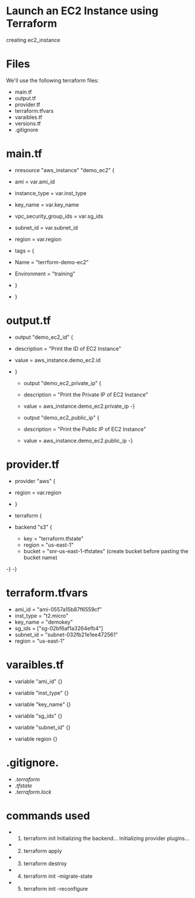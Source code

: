 # Launch an EC2 Instance using Terraform
 creating ec2_instance 

# Files
  We'll use the following terraform files:
- main.tf
- output.tf
- provider.tf
- terraform.tfvars
- varaibles.tf
- versions.tf
- .gitignore
  
 # main.tf
 - nresource "aws_instance" "demo_ec2" {
 - ami                    = var.ami_id
 - instance_type          = var.inst_type
 - key_name               = var.key_name
 - vpc_security_group_ids = var.sg_ids
 - subnet_id              = var.subnet_id
 - region                 = var.region
  
  - tags = {
  - Name = "terrform-demo-ec2"
  - Environment = "training"
   - }
  - }

#  output.tf
  - output "demo_ec2_id" {
  - description = "Print the ID of EC2 Instance"
  - value       = aws_instance.demo_ec2.id
- }

  - output "demo_ec2_private_ip" {
  - description = "Print the Private IP of EC2 Instance"
  - value       = aws_instance.demo_ec2.private_ip
 -}

  - output "demo_ec2_public_ip" {
  - description = "Print the Public IP of EC2 Instance"
  - value       = aws_instance.demo_ec2.public_ip
  -}

# provider.tf
  - provider "aws" {
  - region = var.region
- }

- terraform {
 - backend "s3" {       
    - key            = "terraform.tfstate"
    - region         = "us-east-1"
    - bucket         = "snr-us-east-1-tfstates"    (create bucket before pasting the bucket name)
  
  -}
 -}

# terraform.tfvars
  - ami_id = "ami-0557a15b87f6559cf"
  - inst_type = "t2.micro"
  - key_name = "demokey"
  - sg_ids  = ["sg-02bf6af1a3264efb4"]
  - subnet_id = "subnet-032fb21e1ee472561"
  - region = "us-east-1"

# varaibles.tf
 - variable "ami_id" {}

 - variable "inst_type" {}

 - variable "key_name" {}

 - variable "sg_ids" {}

 - variable "subnet_id" {}

  - variable region {}

# .gitignore.

   - *.terraform*
   - *.tfstate*
   - *.terraform.lock*

# commands used
 - 1. terraform init
      Initializing the backend...
      Initializing provider plugins...    
 - 2. terraform apply
 - 3. terraform destroy
 - 4. terraform init -migrate-state
 - 5. terraform init -reconfigure




